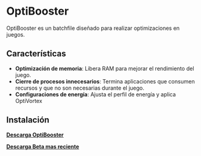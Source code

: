 # OptiBooster

OptiBooster es un batchfile diseñado para realizar optimizaciones en juegos.
## Características

- **Optimización de memoria**: Libera RAM para mejorar el rendimiento del juego.
- **Cierre de procesos innecesarios**: Termina aplicaciones que consumen recursos y que no son necesarias durante el juego.
- **Configuraciones de energía**: Ajusta el perfil de energía y aplica OptiVortex

## Instalación

[**Descarga OptiBooster**](https://github.com/OptiStudioXD/OptiBooster/releases)

[**Descarga Beta mas reciente**](https://github.com/OptiStudioXD/OptiBooster)
